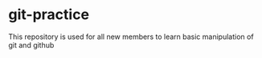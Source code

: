 # git-practice
This repository is used for all new members to learn basic manipulation of git and github
